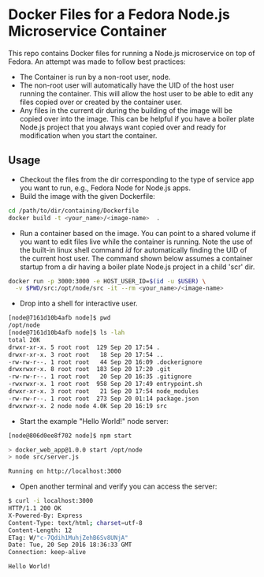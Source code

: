 # Docker Files for a Fedora Node.js Microservice Container
This repo contains Docker files for running a Node.js microservice on top of Fedora.  An attempt was made to follow best practices:

* The Container is run by a non-root user, node.
* The non-root user will automatically have the UID of the host user running the container. This will allow the host user to be able to edit any files copied over or created by the container user.
* Any files in the current dir during the building of the image will be copied over into the image.  This can be helpful if you have a boiler plate Node.js project that you always want copied over and ready for modification when you start the container.

## Usage
* Checkout the files from the dir corresponding to the type of service app you want to run, e.g., Fedora Node for Node.js apps.
* Build the image with the given Dockerfile:
```bash
cd /path/to/dir/containing/Dockerfile
docker build -t <your_name>/<image-name>  .
```
* Run a container based on the image.  You can point to a shared volume if you want to edit files live while the container is running. Note the use of the built-in linux shell command _id_ for automatically finding the UID of the current host user.  The command shown below assumes a container startup from a dir having a boiler plate Node.js project in a child 'scr' dir.
```bash
docker run -p 3000:3000 -e HOST_USER_ID=$(id -u $USER) \
  -v $PWD/src:/opt/node/src -it --rm <your_name>/<image-name>
```
* Drop into a shell for interactive user.
```bash
[node@7161d10b4afb node]$ pwd
/opt/node
[node@7161d10b4afb node]$ ls -lah
total 20K
drwxr-xr-x. 5 root root  129 Sep 20 17:54 .
drwxr-xr-x. 3 root root   18 Sep 20 17:54 ..
-rw-rw-r--. 1 root root   44 Sep 20 16:09 .dockerignore
drwxrwxr-x. 8 root root  183 Sep 20 17:20 .git
-rw-rw-r--. 1 root root   20 Sep 20 16:35 .gitignore
-rwxrwxr-x. 1 root root  958 Sep 20 17:49 entrypoint.sh
drwxr-xr-x. 3 root root   21 Sep 20 17:54 node_modules
-rw-rw-r--. 1 root root  273 Sep 20 01:14 package.json
drwxrwxr-x. 2 node node 4.0K Sep 20 16:19 src
```

* Start the example "Hello World!" node server:

```bash
[node@806d0ee8f702 node]$ npm start

> docker_web_app@1.0.0 start /opt/node
> node src/server.js

Running on http://localhost:3000

```
* Open another terminal and verify you can access the server:

```bash
$ curl -i localhost:3000
HTTP/1.1 200 OK
X-Powered-By: Express
Content-Type: text/html; charset=utf-8
Content-Length: 12
ETag: W/"c-7Qdih1MuhjZehB6Sv8UNjA"
Date: Tue, 20 Sep 2016 18:36:33 GMT
Connection: keep-alive

Hello World!
```
